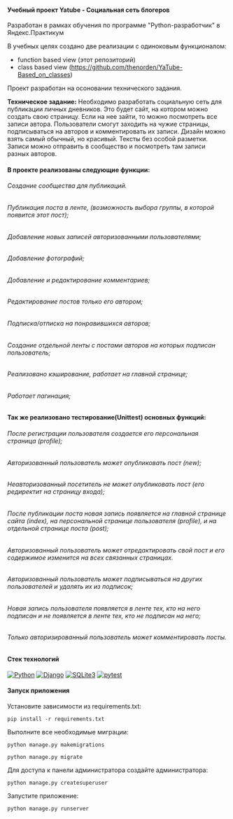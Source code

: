#### Учебный проект **Yatube** - Социальная сеть блогеров

Разработан в рамках обучения по программе "Python-разработчик" в Яндекс.Практикум

В учебных целях создано две реализации с одиноковым функционалом:
- function based view (этот репозиторий)
- class based view (https://github.com/thenorden/YaTube-Based_on_classes)


Проект разработан на осоновании технического задания.

**Техническое задание:**
Необходимо разработать социальную сеть для публикации личных дневников.
Это будет сайт, на котором можно создать свою страницу.
Если на нее зайти, то можно посмотреть все записи автора.
Пользователи смогут заходить на чужие страницы, подписываться на авторов и комментировать их записи.
Дизайн можно взять самый обычный, но красивый.
Тексты без особой разметки.
Записи можно отправить в сообщество и посмотреть там записи разных авторов.

#### В проекте реализованы следующие функции:

###### Создание сообщества для публикаций.
###### Публикация поста в ленте, (возможность выбора группы, в которой появится этот пост);
###### Добавление новых записей авторизованными пользователями;
###### Добавление фотографий;
###### Добавление и редактирование комментариев;
###### Редактирование постов только его автором;
###### Подписка/отписка на понравившихся авторов;
###### Создание отдельной ленты с постами авторов на которых подписан пользователь;
###### Реализовано кэширование, работает на главной странице;
###### Работает пагинация;

#### Так же реализовано тестирование(Unittest) основных функций:

###### После регистрации пользователя создается его персональная страница (profile);
###### Авторизованный пользователь может опубликовать пост (new);
###### Неавторизованный посетитель не может опубликовать пост (его редиректит на страницу входа);
###### После публикации поста новая запись появляется на главной странице сайта (index), на персональной странице пользователя (profile), и на отдельной странице поста (post);
###### Авторизованный пользователь может отредактировать свой пост и его содержимое изменится на всех связанных страницах.
###### Авторизованный пользователь может подписываться на других пользователей и удалять их из подписок;
###### Новая запись пользователя появляется в ленте тех, кто на него подписан и не появляется в ленте тех, кто не подписан на него;
###### Только авторизированный пользователь может комментировать посты.


#### Стек технологий
[![Python](https://img.shields.io/badge/-Python-464646?style=flat-square&logo=Python)](https://www.python.org/)
[![Django](https://img.shields.io/badge/-Django-464646?style=flat-square&logo=Django)](https://www.djangoproject.com/)
[![SQLite3](https://img.shields.io/badge/-SQLite3-464646?style=flat-square&logo=SQLite)](https://www.sqlite.org/)
[![pytest](https://img.shields.io/badge/-pytest-464646?style=flat-square&logo=pytest)](https://docs.pytest.org/en/6.2.x/)


#### Запуск приложения

Установите зависимости из requirements.txt:

`pip install -r requirements.txt`

Выполните все необходимые миграции:

`python manage.py makemigrations`

`python manage.py migrate`

Для доступа к панели администратора создайте администратора:

`python manage.py createsuperuser`

Запустите приложение:

`python manage.py runserver`
